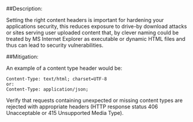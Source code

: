 ##Description:

Setting the right content headers is important for hardening your applications security,
this reduces exposure to drive-by download attacks or sites serving user uploaded
content that, by clever naming could be treated by MS Internet Explorer as executable or
dynamic HTML files and thus can lead to security vulnerabilities.

##Mitigation:

An example of a content type header would be:  

    Content-Type: text/html; charset=UTF-8
    or:
    Content-Type: application/json;
    
    
Verify that requests containing unexpected or missing content types are rejected with appropriate headers (HTTP response status 406 Unacceptable or 415 Unsupported Media Type).
